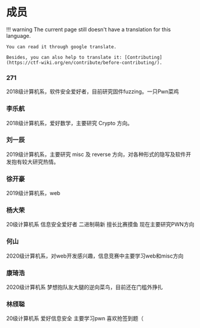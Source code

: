 # 成员
!!! warning
    The current page still doesn't have a translation for this language.

    You can read it through google translate.

    Besides, you can also help to translate it: [Contributing](https://ctf-wiki.org/en/contribute/before-contributing/). 



### 271
2018级计算机系，软件安全爱好者，目前研究固件fuzzing。一只Pwn菜鸡

### 李乐航
2018级计算机系，爱好数学，主要研究 Crypto 方向。

### 刘一辰
2019级计算机系，主要研究 misc 及 reverse 方向，对各种形式的隐写及软件开发抱有较大研究热情。

### 徐开豪
2019级计算机系，web

### 杨大荣
20级计算机系 信息安全爱好者 二进制萌新 擅长比赛摸鱼 现在主要研究PWN方向

### 何山
2020级计算机系，对web开发感兴趣，信息竞赛中主要学习web和misc方向

### 康琦浩 
2020级计算机系 梦想抱队友大腿的逆向菜鸟，目前还在门槛外挣扎

### 林颀聪
20级计算机系 爱好信息安全 主要学习pwn 喜欢抢签到题（